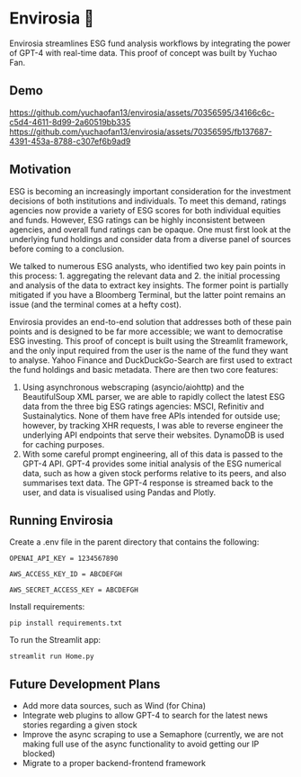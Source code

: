 # Envirosia 🌲

Envirosia streamlines ESG fund analysis workflows by integrating the power of GPT-4 with real-time data. This proof of concept was built by Yuchao Fan.

## Demo
https://github.com/yuchaofan13/envirosia/assets/70356595/34166c6c-c5d4-4611-8d99-2a60519bb335
https://github.com/yuchaofan13/envirosia/assets/70356595/fb137687-4391-453a-8788-c307ef6b9ad9
## Motivation

ESG is becoming an increasingly important consideration for the investment decisions of both institutions and individuals. To meet this demand, ratings agencies now provide a variety of ESG scores for both individual equities and funds. However, ESG ratings can be highly inconsistent between agencies, and overall fund ratings can be opaque. One must first look at the underlying fund holdings and consider data from a diverse panel of sources before coming to a conclusion.

We talked to numerous ESG analysts, who identified two key pain points in this process: 1. aggregating the relevant data and 2. the initial processing and analysis of the data to extract key insights. The former point is partially mitigated if you have a Bloomberg Terminal, but the latter point remains an issue (and the terminal comes at a hefty cost).

Envirosia provides an end-to-end solution that addresses both of these pain points and is designed to be far more accessible; we want to democratise ESG investing. This proof of concept is built using the Streamlit framework, and the only input required from the user is the name of the fund they want to analyse. Yahoo Finance and DuckDuckGo-Search are first used to extract the fund holdings and basic metadata. There are then two core features:

1. Using asynchronous webscraping (asyncio/aiohttp) and the BeautifulSoup XML parser, we are able to rapidly collect the latest ESG data from the three big ESG ratings agencies: MSCI, Refinitiv and Sustainalytics. None of them have free APIs intended for outside use; however, by tracking XHR requests, I was able to reverse engineer the underlying API endpoints that serve their websites. DynamoDB is used for caching purposes.
3. With some careful prompt engineering, all of this data is passed to the GPT-4 API. GPT-4 provides some initial analysis of the ESG numerical data, such as how a given stock performs relative to its peers, and also summarises text data. The GPT-4 response is streamed back to the user, and data is visualised using Pandas and Plotly.

## Running Envirosia

Create a .env file in the parent directory that contains the following:
```
OPENAI_API_KEY = 1234567890

AWS_ACCESS_KEY_ID = ABCDEFGH

AWS_SECRET_ACCESS_KEY = ABCDEFGH
 ```

Install requirements:
```
pip install requirements.txt
```
To run the Streamlit app:
```
streamlit run Home.py
```
## Future Development Plans
* Add more data sources, such as Wind (for China)
* Integrate web plugins to allow GPT-4 to search for the latest news stories regarding a given stock
* Improve the async scraping to use a Semaphore (currently, we are not making full use of the async functionality to avoid getting our IP blocked)
* Migrate to a proper backend-frontend framework
